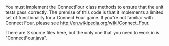 You must implement the ConnectFour class methods to ensure that the unit tests pass correctly. The premise of this code is that it implements a limited set of functionality for a Connect Four game. If you're not familiar with Connect Four, please see http://en.wikipedia.org/wiki/Connect_Four.

There are 3 source files here, but the only one that you need to work in is "ConnectFour.java". 